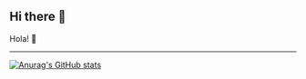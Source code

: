 ## Hi there 👋

<!--
**brChecho/brChecho** is a ✨ _special_ ✨ repository because its `README.md` (this file) appears on your GitHub profile.

Here are some ideas to get you started:

- 🔭 I’m currently working on ...
- 🌱 I’m currently learning ...
- 👯 I’m looking to collaborate on ...
- 🤔 I’m looking for help with ...
- 💬 Ask me about ...
- 📫 How to reach me: ...
- 😄 Pronouns: ...
- ⚡ Fun fact: ...
-->

Hola! 🚀
<hr >

[![Anurag's GitHub stats](https://github-readme-stats.vercel.app/api?username=brChecho)](https://github.com/anuraghazra/github-readme-stats)
